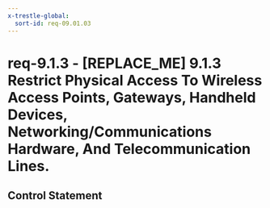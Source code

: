 ```yaml
---
x-trestle-global:
  sort-id: req-09.01.03
---
```


# req-9.1.3 - \[REPLACE_ME\] 9.1.3 Restrict Physical Access To Wireless Access Points, Gateways, Handheld Devices, Networking/Communications Hardware, And Telecommunication Lines.

## Control Statement
